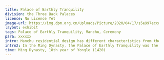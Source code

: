 ```yaml
---
title: Palace of Earthly Tranquility
division: the Three Back Palaces
licence: No Licence Yet
image-url: https://img.dpm.org.cn/Uploads/Picture/2020/04/17/s5e997ecca81fc.jpg
layout: exhibit
tags: Palace of Earthly Tranquility, Manchu, Ceremony
para: xxxxxx
intro: Manchu residential design has different characteristics from the Han Chinese, according to traditional Manchu customs, housing is generally west, middle and east three rooms, the door opens towards the south, the west room is called the west house, the middle is called the hall, the east room is called the east house. The west room is called the upper west room, the middle is called the hall room, and the east room is called the lower east room. The west kang is the most expensive, the north kang is the largest and the south kang is the smallest. The west kang is not generally inhabited, the north and south kang are large, the elders live in the south kang and the juniors in the north kang. In the twelfth year of Shunzhi, the Qing dynasty made alterations to the Palace of Earthly Tranquility, except for the two passages at the east and west ends, the main door was opened in one of the eastern side, the diamond lattice windows were changed to straight lattice windows, and the western part of the hall was changed to a large kang with three circular sides, making the interior and exterior decoration of this hall different from other palaces. According to the customs of the Manchu Palace of Earthly Tranquility west end of four transformed into a place of worship. The third door from the east was opened and changed to two doors opposite each other. Entering the door opposite the set of three large pot, for the gods to cook meat. Every morning and evening, there is a ceremony for the gods.
intro2: In the Ming Dynasty, the Palace of Earthly Tranquility was the bedchamber of the Empress. The imperial family of the Qing dynasty had to hold large and small rituals every year, which was one of the important duties of the emperor and empress, so in the Qing dynasty the Palace of Earthly Tranquility was converted into a place of worship for the gods. Among these rituals, some were to be performed by the Empress. Manchu is an extremely respectful of the gods of the people, so sacrifice, sacrifice to the gods for the Manchu is a very important thing. All the days of the big festival and the first and fifteenth day of each month, the emperor and the empress have personally sacrificed to the gods, the gods sacrificed include Sakyamuni, Guan Yun Chang, Mongolian gods and other paintings 15-16. The Empress also holds a celebration ceremony here on every big festival and New Year's Day.
time: Ming Dynasty, 18th year of Yongle (1420)
---
```


